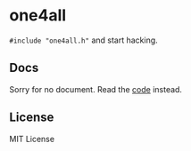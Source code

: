 # one4all

`#include "one4all.h"` and start hacking.

## Docs

Sorry for no document. Read the [code](one4all.h) instead.

## License

MIT License
